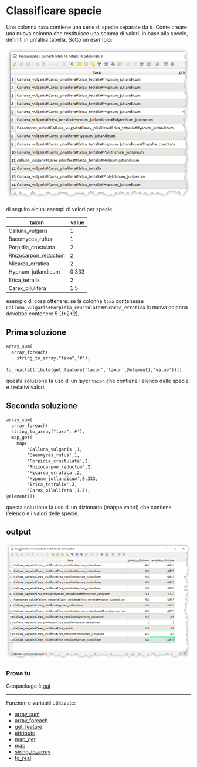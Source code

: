 # Classificare specie

Una colonna `taxa` contiene una serie di specie separate da #. Come creare una nuova colonna che restituisce una somma di valori, in base alla specie, definiti in un'altra tabella. Sotto un esempio:

[![](../img/esempi/classificazione_specie/img_01.png)](../img/esempi/classificazione_specie/img_01.png)

di seguito alcuni esempi di valori per specie:

taxon                | value
---------------------|------
Calluna_vulgaris     | 1
Baeomyces_rufus      | 1
Porpidia_crustulata  | 2
Rhizocarpon_reductum | 2
Micarea_erratica     | 2
Hypnum_jutlandicum   | 0.333
Erica_tetralix       | 2
Carex_pilulifera     | 1.5

esempio di cosa ottenere: se la colonna `taxa` contenesse `Calluna_vulgaris#Porpidia_crustulata#Micarea_erratica`
la nuova colonna devobbe contenere 5 (1+2+2).

## Prima soluzione

```
array_sum(
  array_foreach(
    string_to_array("taxa",'#'),
    to_real(attribute(get_feature('taxon','taxon',@element),'value'))))
```

questa soluzione fa uso di un layer `taxon` che contiene l'elenco delle specie e i relativi valori.

## Seconda soluzione

```
array_sum(
  array_foreach(
  string_to_array("taxa",'#'),
  map_get(
    map(
        'Calluna_vulgaris',1,
        'Baeomyces_rufus',1,
        'Porpidia_crustulata',2,
        'Rhizocarpon_reductum',2,
        'Micarea_erratica',2,
        'Hypnum_jutlandicum',0.333,
        'Erica_tetralix',2,
        'Carex_pilulifera',1.5),
@element)))
```

questa soluzione fa uso di un dizionario (mappe valori) che contiene l'elenco e i valori delle specie.

## output

[![](../img/esempi/classificazione_specie/img_02.png)](../img/esempi/classificazione_specie/img_02.png)

### Prova tu

Geopackage è [qui](../prova_tu/taxon.gpkg)

---

Funzioni e variabili utilizzate:

* [array_sum](../gr_funzioni/array/array_unico.md#array_sum)
* [array_foreach](../gr_funzioni/array/array_unico.md#array_foreach)
* [get_feature](../gr_funzioni/record_e_attributi/record_e_attributi_unico/#get_feature)
* [attribute](../gr_funzioni/record_e_attributi/record_e_attributi_unico.md#attribute)
* [map_get](../gr_funzioni/maps/maps_unico.md#map_get)
* [map](../gr_funzioni/maps/maps_unico.md#map)
* [string_to_array](../gr_funzioni/array/array_unico.md#string_to_array)
* [to_real](../gr_funzioni/conversioni/conversioni_unico/#to_real)
